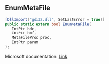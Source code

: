 ## EnumMetaFile

```csharp
[DllImport("gdi32.dll", SetLastError = true)]
public static extern bool EnumMetaFile(
   IntPtr hdc,
   IntPtr hmf,
   MetaFileProc proc,
   IntPtr param
);
```

Microsoft documentation: [Link](https://docs.microsoft.com/en-us/windows/win32/api/wingdi/nf-wingdi-enummetafile)
